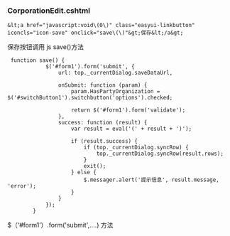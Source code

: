 ### CorporationEdit.cshtml 

    &lt;a href="javascript:void\(0\)" class="easyui-linkbutton" iconcls="icon-save" onclick="save\(\)"&gt;保存&lt;/a&gt;

保存按钮调用 js save\(\)方法

```
 function save() {
            $('#form1').form('submit', {
                url: top._currentDialog.saveDataUrl,

                onSubmit: function (param) {
                    param.HasPartyOrganization = $('#switchButton1').switchbutton('options').checked;
                    
                    return $('#form1').form('validate');
                },
                success: function (result) {
                    var result = eval('(' + result + ')');

                    if (result.success) {
                        if (top._currentDialog.syncRow) {
                            top._currentDialog.syncRow(result.rows);
                        }
                        exit();
                    } else {
                        $.messager.alert('提示信息', result.message, 'error');
                    }
                }
            });
        }
```

$（‘\#form1’）.form\('submit',....\) 方法

